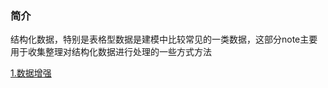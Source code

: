 
### 简介

结构化数据，特别是表格型数据是建模中比较常见的一类数据，这部分note主要用于收集整理对结构化数据进行处理的一些方式方法

[1.数据增强](https://nbviewer.jupyter.org/github/zhulei227/ML_Skills/blob/master/结构化数据处理/1.%E6%95%B0%E6%8D%AE%E5%A2%9E%E5%BC%BA.ipynb)  

